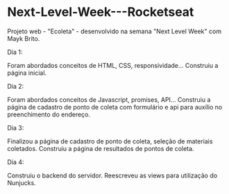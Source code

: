 # Next-Level-Week---Rocketseat
Projeto web - "Ecoleta" - desenvolvido na semana "Next Level Week" com Mayk Brito.

Dia 1:

Foram abordados conceitos de HTML, CSS, responsividade...
Construiu a página inicial.

Dia 2:

Foram abordados conceitos de Javascript, promises, API...
Construiu a página de cadastro de ponto de coleta com formulário e api para auxílio no preenchimento do endereço.

Dia 3:

Finalizou a página de cadastro de ponto de coleta, seleção de materiais coletados.
Construiu a página de resultados de pontos de coleta.

Dia 4:

Construiu o backend do servidor.
Reescreveu as views para utilização do Nunjucks.
